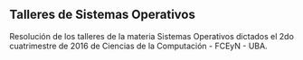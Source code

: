 ## Talleres de Sistemas Operativos ##

Resolución de los talleres de la materia Sistemas Operativos dictados
el 2do cuatrimestre de 2016 de Ciencias de la Computación - FCEyN - UBA.
